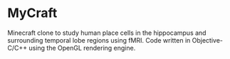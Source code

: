 # MyCraft

Minecraft clone to study human place cells in the hippocampus and surrounding temporal lobe regions using fMRI.
Code written in Objective-C/C++ using the OpenGL rendering engine.

